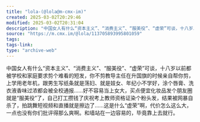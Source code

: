 ```yaml
---
title: "lola-(@lola@m-cmx-im)"
created: 2025-03-02T20:29:46
modified: 2025-03-02T20:31:04
description: "中国女人有什么“资本主义”、“消费主义”、“服美役”、“虚荣”可谈，十八岁以前都被学校和家庭要求剪个难看的短发，你不剪教导主任在升国旗的时候亲自帮你剪，上学用老年机，跟男生写纸条就是荡妇、就是妓女、年纪小不学好，涂个唇膏、洗衣液香味过浓都会被全校通报……好不容易当上女大，买点便宜化妆品发个朋友圈就是“服美役”了，自己打工攒钱了庆祝考上教师资格证染个粉头发，结果被网暴自杀了，拍跳舞短视频和直播就是擦边了……这是什么“虚荣”啊，代价怎么这么大，一点也没有你们批评得那么爽啊。和墙站在一边容易的，毕竟靠上去就行。"
source: "https://m.cmx.im/@lola/113705893995801059"
tags:
tags-link:
type: "archive-web"
---
```


中国女人有什么“资本主义”、“消费主义”、“服美役”、“虚荣”可谈，十八岁以前都被学校和家庭要求剪个难看的短发，你不剪教导主任在升国旗的时候亲自帮你剪，上学用老年机，跟男生写纸条就是荡妇、就是妓女、年纪小不学好，涂个唇膏、洗衣液香味过浓都会被全校通报……好不容易当上女大，买点便宜化妆品发个朋友圈就是“服美役”了，自己打工攒钱了庆祝考上教师资格证染个粉头发，结果被网暴自杀了，拍跳舞短视频和直播就是擦边了……这是什么“虚荣”啊，代价怎么这么大，一点也没有你们批评得那么爽啊。和墙站在一边容易的，毕竟靠上去就行。
